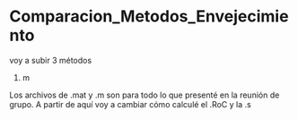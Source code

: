 # Comparacion_Metodos_Envejecimiento  
voy a subir 3 métodos  
1. m

Los archivos de .mat y .m son para todo lo que presenté en la reunión de grupo. A partir de aquí voy a cambiar cómo calculé el .RoC y la .s


